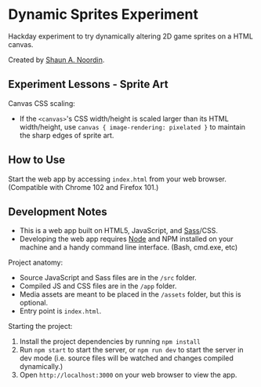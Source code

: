 # Dynamic Sprites Experiment

Hackday experiment to try dynamically altering 2D game sprites on a HTML canvas.

Created by [Shaun A. Noordin](https://shaunanoordin.com).

## Experiment Lessons - Sprite Art

Canvas CSS scaling:
- If the `<canvas>`'s CSS width/height is scaled larger than its HTML
  width/height, use `canvas { image-rendering: pixelated }` to maintain the
  sharp edges of sprite art.

## How to Use

Start the web app by accessing `index.html` from your web browser. (Compatible with Chrome 102 and Firefox 101.)

## Development Notes

- This is a web app built on HTML5, JavaScript, and [Sass](https://sass-lang.com/)/CSS.
- Developing the web app requires [Node](https://nodejs.org/) and NPM installed on your machine and a handy command line interface. (Bash, cmd.exe, etc)

Project anatomy:

- Source JavaScript and Sass files are in the `/src` folder.
- Compiled JS and CSS files are in the `/app` folder.
- Media assets are meant to be placed in the `/assets` folder, but this is optional.
- Entry point is `index.html`.

Starting the project:

1. Install the project dependencies by running `npm install`
2. Run `npm start` to start the server, or `npm run dev` to start the server in dev mode (i.e. source files will be watched and changes compiled dynamically.)
3. Open `http://localhost:3000` on your web browser to view the app.
